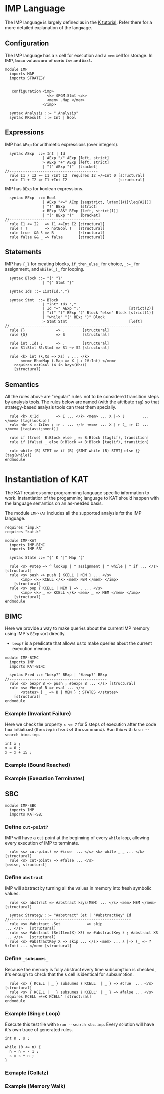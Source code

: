 IMP Language
============

The IMP language is largely defined as in the [K tutorial](www.kframework.org/index.php/K_Tutorial).
Refer there for a more detailed explanation of the language.

Configuration
-------------

The IMP language has a `k` cell for execution and a `mem` cell for storage.
In IMP, base values are of sorts `Int` and `Bool`.

```{.k .imp-lang}
module IMP
  imports MAP
  imports STRATEGY


   configuration <imp>
                   <k> $PGM:Stmt </k>
                   <mem> .Map </mem>
                 </imp>

  syntax Analysis ::= ".Analysis"
  syntax KResult  ::= Int | Bool
```

Expressions
-----------

IMP has `AExp` for arithmetic expressions (over integers).

```{.k .imp-lang}
  syntax AExp  ::= Int | Id
                 | AExp "/" AExp [left, strict]
                 > AExp "+" AExp [left, strict]
                 | "(" AExp ")"  [bracket]
//----------------------------------------
  rule I1 / I2 => I1 /Int I2  requires I2 =/=Int 0 [structural]
  rule I1 + I2 => I1 +Int I2                       [structural]
```

IMP has `BExp` for boolean expressions.

```{.k .imp-lang}
  syntax BExp  ::= Bool
                 | AExp "<=" AExp [seqstrict, latex({#1}\leq{#2})]
                 | "!" BExp       [strict]
                 > BExp "&&" BExp [left, strict(1)]
                 | "(" BExp ")"   [bracket]
//-----------------------------------------
  rule I1 <= I2   => I1 <=Int I2 [structural]
  rule ! T        => notBool T   [structural]
  rule true  && B => B           [structural]
  rule false && _ => false       [structural]
```

Statements
----------

IMP has `{_}` for creating blocks, `if_then_else_` for choice, `_:=_` for assignment, and `while(_)_` for looping.

```{.k .imp-lang}
  syntax Block ::= "{" "}"
                 | "{" Stmt "}"

  syntax Ids ::= List{Id,","}

  syntax Stmt  ::= Block
                 | "int" Ids ";"
                 | Id "=" AExp ";"                      [strict(2)]
                 | "if" "(" BExp ")" Block "else" Block [strict(1)]
                 | "while" "(" BExp ")" Block
                 > Stmt Stmt                            [left]
//------------------------------------------------------------
  rule {}              => .        [structural]
  rule {S}             => S        [structural]

  rule int .Ids ;      => .        [structural]
  rule S1:Stmt S2:Stmt => S1 ~> S2 [structural]

  rule <k> int (X,Xs => Xs) ; ... </k>
       <mem> Rho:Map (.Map => X |-> ?V:Int) </mem>
    requires notBool (X in keys(Rho))
    [structural]
```

Semantics
---------

All the rules above are "regular" rules, not to be considered transition steps by analysis tools.
The rules below are named (with the attribute `tag`) so that strategy-based analysis tools can treat them specially.

```{.k .imp-lang}
  rule <k> X:Id        => I ... </k> <mem> ... X |-> I        ... </mem> [tag(lookup)]
  rule <k> X = I:Int ; => . ... </k> <mem> ... X |-> (_ => I) ... </mem> [tag(assignment)]

  rule if (true)  B:Block else _ => B:Block [tag(if), transition]
  rule if (false) _ else B:Block => B:Block [tag(if), transition]

  rule while (B) STMT => if (B) {STMT while (B) STMT} else {} [tag(while)]
endmodule
```

Instantiation of KAT
====================

The KAT requires some programming-language specific information to work.
Instantiation of the progamming language to KAT should happen with the language semantics on an as-needed basis.

The module `IMP-KAT` includes all the supported analysis for the IMP language.

```{.k .imp-kat}
requires "imp.k"
requires "kat.k"

module IMP-KAT
  imports IMP-BIMC
  imports IMP-SBC

  syntax State ::= "{" K "|" Map "}"

  rule <s> #step => ^ lookup | ^ assignment | ^ while | ^ if ... </s> [structural]
  rule <s> push => push { KCELL | MEM } ... </s>
       <imp> <k> KCELL </k> <mem> MEM </mem> </imp>
    [structural]
  rule <s> pop { KCELL | MEM } => . ... </s>
       <imp> <k> _ => KCELL </k> <mem> _ => MEM </mem> </imp>
    [structural]
endmodule
```

BIMC
----

Here we provide a way to make queries about the current IMP memory using IMP's `BExp` sort directly.

-   `bexp?` is a predicate that allows us to make queries about the current execution memory.

```{.k .imp-kat}
module IMP-BIMC
  imports IMP
  imports KAT-BIMC

  syntax Pred ::= "bexp?" BExp | "#bexp?" BExp
//--------------------------------------------
  rule <s> bexp? B => push ; #bexp? B ... </s> [structural]
  rule <s> #bexp? B => eval ... </s>
       <states> { _ => B | MEM } : STATES </states>
    [structural]
endmodule
```

### Example (Invariant Failure)

Here we check the property `x <= 7` for 5 steps of execution after the code has initialized (the `step` in front of the command).
Run this with `krun --search bimc.imp`.

```{.imp .bimc .k}
int x ;
x = 0 ;
x = x + 15 ;
```

### Example (Bound Reached)

### Example (Execution Terminates)

SBC
---

```{.k .imp-kat}
module IMP-SBC
  imports IMP
  imports KAT-SBC
```

### Define `cut-point?`

IMP will have a cut-point at the beginning of every `while` loop, allowing every execution of IMP to terminate.

```{.k .imp-kat}
  rule <s> cut-point? => #true  ... </s> <k> while _ _ ... </k> [structural]
  rule <s> cut-point? => #false ... </s>                        [owise, structural]
```

### Define `abstract`

IMP will abstract by turning all the values in memory into fresh symbolic values.

```{.k .imp-kat}
  rule <s> abstract => #abstract keys(MEM) ... </s> <mem> MEM </mem> [structural]

  syntax Strategy ::= "#abstract" Set | "#abstractKey" Id
//-------------------------------------------------------
  rule <s> #abstract .Set            => skip                             ... </s>   [structural]
  rule <s> #abstract (SetItem(X) XS) => #abstractKey X ; #abstract XS    ... </s>   [structural]
  rule <s> #abstractKey X => skip ... </s> <mem> ... X |-> (_ => ?V:Int) ... </mem> [structural]
```

### Define `_subsumes_`

Because the memory is fully abstract every time subsumption is checked, it's enough to check that the `k` cell is identical for subsumption.

```{.k .imp-kat}
  rule <s> { KCELL | _ } subsumes { KCELL  | _ } => #true  ... </s>                            [structural]
  rule <s> { KCELL | _ } subsumes { KCELL' | _ } => #false ... </s> requires KCELL =/=K KCELL' [structural]
endmodule
```

### Example (Single Loop)

Execute this test file with `krun --search sbc.imp`.
Every solution will have it's own trace of generated rules.

```{.imp .sbc .k}
int n , s ;

while (0 <= n) {
  n = n + - 1 ;
  s = s + n ;
}
```

### Exmaple (Collatz)

### Example (Memory Walk)
